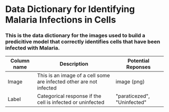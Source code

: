# Data Dictionary for Identifying Malaria Infections in Cells
### This is the data dictionary for the images used to build a predicitive model that correctly identifies cells that have been infected with Malaria.
  
  | Column name | Description                                                                                       | Potential Reponses |
| --- | --- | --- |
| Image  | This is an image of a cell some are infected other are not infected |  image (png)             |
|Label| Categorical response if the cell is infected or uninfected  | "paraticezed", "Uninfected" |
